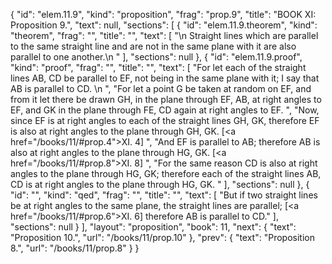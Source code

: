 {
  "id": "elem.11.9",
  "kind": "proposition",
  "frag": "prop.9",
  "title": "BOOK XI: Proposition 9.",
  "text": null,
  "sections": [
    {
      "id": "elem.11.9.theorem",
      "kind": "theorem",
      "frag": "",
      "title": "",
      "text": [
        "\n       Straight lines which are parallel to the same straight line and are not in the same plane with it are also parallel to one another.\n      "
      ],
      "sections": null
    },
    {
      "id": "elem.11.9.proof",
      "kind": "proof",
      "frag": "",
      "title": "",
      "text": [
        "For let each of the straight lines AB, CD be parallel to EF, not being in the same plane with it; I say that AB is parallel to CD. \n      ",
        "For let a point G be taken at random on EF, and from it let there be drawn GH, in the plane through EF, AB, at right angles to EF, and GK in the plane through FE, CD again at right angles to EF. ",
        "Now, since EF is at right angles to each of the straight lines GH, GK, therefore EF is also at right angles to the plane through GH, GK. [<a href=\"/books/11/#prop.4\">XI. 4</a>] ",
        "And EF is parallel to AB; therefore AB is also at right angles to the plane through HG, GK. [<a href=\"/books/11/#prop.8\">XI. 8</a>] ",
        "For the same reason CD is also at right angles to the plane through HG, GK; therefore each of the straight lines AB, CD is at right angles to the plane through HG, GK. "
      ],
      "sections": null
    },
    {
      "id": "",
      "kind": "qed",
      "frag": "",
      "title": "",
      "text": [
        "But if two straight lines be at right angles to the same plane, the straight lines are parallel; [<a href=\"/books/11/#prop.6\">XI. 6</a>] therefore AB is parallel to CD."
      ],
      "sections": null
    }
  ],
  "layout": "proposition",
  "book": 11,
  "next": {
    "text": "Proposition 10.",
    "url": "/books/11/prop.10"
  },
  "prev": {
    "text": "Proposition 8.",
    "url": "/books/11/prop.8"
  }
}
